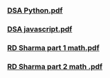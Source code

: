                         

### [DSA Python.pdf](https://github.com/Yashveersoni123/MyBooks.github.io/files/8899282/DSA.Python.pdf)
### [DSA javascript.pdf](https://github.com/Yashveersoni123/MyBooks.github.io/files/8899283/DSA.javascript.pdf)
### [RD Sharma part 1 math.pdf](https://github.com/Yashveersoni123/MyBooks.github.io/files/8899284/RD.Sharma.1.Main.Adv.pdf)
### [RD Sharma part 2 math .pdf](https://github.com/Yashveersoni123/MyBooks.github.io/files/8899285/RD.Sharma.Volume.II.pdf)
